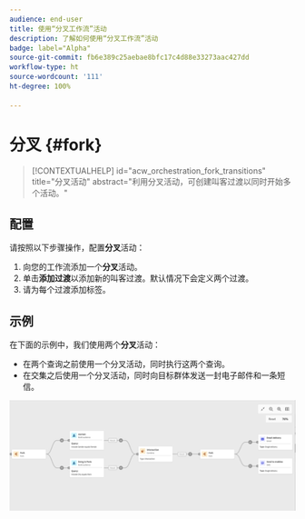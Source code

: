 ```yaml
---
audience: end-user
title: 使用“分叉工作流”活动
description: 了解如何使用“分叉工作流”活动
badge: label="Alpha"
source-git-commit: fb6e389c25aebae8bfc17c4d88e33273aac427dd
workflow-type: ht
source-wordcount: '111'
ht-degree: 100%

---
```



# 分叉 {#fork}

>[!CONTEXTUALHELP]
>id="acw_orchestration_fork_transitions"
>title="分叉活动"
>abstract="利用分叉活动，可创建叫客过渡以同时开始多个活动。"

## 配置

请按照以下步骤操作，配置&#x200B;**分叉**&#x200B;活动：

1. 向您的工作流添加一个&#x200B;**分叉**&#x200B;活动。
1. 单击&#x200B;**添加过渡**&#x200B;以添加新的叫客过渡。默认情况下会定义两个过渡。
1. 请为每个过渡添加标签。

## 示例

在下面的示例中，我们使用两个&#x200B;**分叉**&#x200B;活动：

* 在两个查询之前使用一个分叉活动，同时执行这两个查询。
* 在交集之后使用一个分叉活动，同时向目标群体发送一封电子邮件和一条短信。

![](../assets/workflow-fork-example.png)

